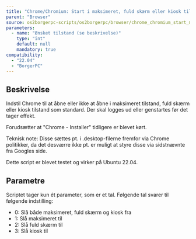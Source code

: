 ```yaml
---
title: "Chrome/Chromium: Start i maksimeret, fuld skærm eller kiosk tilstand"
parent: "Browser"
source: os2borgerpc-scripts/os2borgerpc/browser/chrome_chromium_start_maximized_fullscreen_kiosk.sh
parameters:
  - name: "Ønsket tilstand (se beskrivelse)"
    type: "int"
    default: null
    mandatory: true
compatibility:  
  - "22.04"
  - "BorgerPC"
---
```


## Beskrivelse
Indstil Chrome til at åbne eller ikke at åbne i maksimeret tilstand, fuld skærm eller kiosk tilstand som standard.
Der skal logges ud eller genstartes før det tager effekt.

Forudsætter at "Chrome - Installer" tidligere er blevet kørt.

Teknisk note: Disse sættes pt. i .desktop-filerne fremfor via Chrome politikker, da det desværre ikke pt. er muligt at styre disse via sidstnævnte fra Googles side.

Dette script er blevet testet og virker på Ubuntu 22.04.

## Parametre
Scriptet tager kun ét parameter, som er et tal. Følgende tal svarer til følgende indstilling:
-  0: Slå både maksimeret, fuld skærm og kiosk fra 
-  1: Slå maksimeret til
-  2: Slå fuld skærm til
-  3: Slå kiosk til

